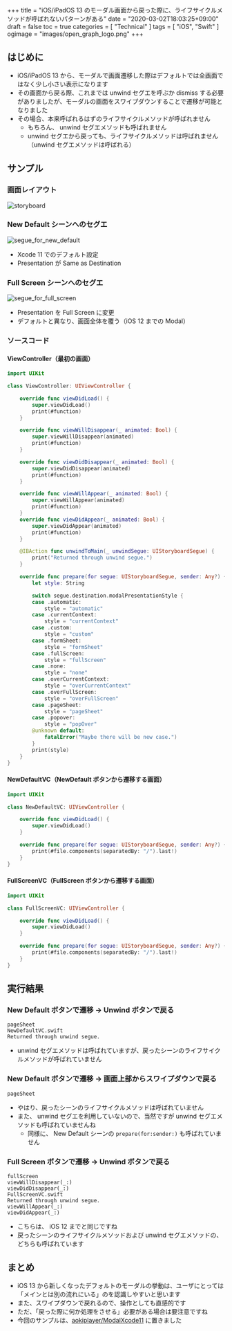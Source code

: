 +++
title = "iOS/iPadOS 13 のモーダル画面から戻った際に、ライフサイクルメソッドが呼ばれないパターンがある"
date = "2020-03-02T18:03:25+09:00"
draft = false
toc = true
categories = [ "Technical" ]
tags = [ "iOS", "Swift" ]
ogimage = "images/open_graph_logo.png"
+++

## はじめに
- iOS/iPadOS 13 から、モーダルで画面遷移した際はデフォルトでは全画面ではなく少し小さい表示になります
- その画面から戻る際、これまでは unwind セグエを呼ぶか dismiss する必要がありましたが、モーダルの画面をスワイプダウンすることで遷移が可能となりました
- その場合、本来呼ばれるはずのライフサイクルメソッドが呼ばれません
    - もちろん、 unwind セグエメソッドも呼ばれません
    - unwind セグエから戻っても、ライフサイクルメソッドは呼ばれません（unwind セグエメソッドは呼ばれる）

## サンプル
### 画面レイアウト
![storyboard](/images/default-modal-segue-xcode11/storyboard.png?width=25pc)

### New Default シーンへのセグエ
![segue_for_new_default](/images/default-modal-segue-xcode11/segue_for_new_default.png?width=25pc)

- Xcode 11 でのデフォルト設定
- Presentation  が Same as Destination

### Full Screen シーンへのセグエ
![segue_for_full_screen](/images/default-modal-segue-xcode11/segue_for_full_screen.png?width=25pc)

- Presentation を Full Screen に変更
- デフォルトと異なり、画面全体を覆う（iOS 12 までの Modal）

### ソースコード
#### ViewController（最初の画面）
```swift
import UIKit

class ViewController: UIViewController {

    override func viewDidLoad() {
        super.viewDidLoad()
        print(#function)
    }

    override func viewWillDisappear(_ animated: Bool) {
        super.viewWillDisappear(animated)
        print(#function)
    }

    override func viewDidDisappear(_ animated: Bool) {
        super.viewDidDisappear(animated)
        print(#function)
    }

    override func viewWillAppear(_ animated: Bool) {
        super.viewWillAppear(animated)
        print(#function)
    }
    override func viewDidAppear(_ animated: Bool) {
        super.viewDidAppear(animated)
        print(#function)
    }

    @IBAction func unwindToMain(_ unwindSegue: UIStoryboardSegue) {
        print("Returned through unwind segue.")
    }

    override func prepare(for segue: UIStoryboardSegue, sender: Any?) {
        let style: String

        switch segue.destination.modalPresentationStyle {
        case .automatic:
            style = "automatic"
        case .currentContext:
            style = "currentContext"
        case .custom:
            style = "custom"
        case .formSheet:
            style = "formSheet"
        case .fullScreen:
            style = "fullScreen"
        case .none:
            style = "none"
        case .overCurrentContext:
            style = "overCurrentContext"
        case .overFullScreen:
            style = "overFullScreen"
        case .pageSheet:
            style = "pageSheet"
        case .popover:
            style = "popOver"
        @unknown default:
            fatalError("Maybe there will be new case.")
        }
        print(style)
    }
}
```

#### NewDefaultVC（NewDefault ボタンから遷移する画面）
```swift
import UIKit

class NewDefaultVC: UIViewController {

    override func viewDidLoad() {
        super.viewDidLoad()
    }

    override func prepare(for segue: UIStoryboardSegue, sender: Any?) {
        print(#file.components(separatedBy: "/").last!)
    }
}
```

#### FullScreenVC（FullScreen ボタンから遷移する画面）
```swift
import UIKit

class FullScreenVC: UIViewController {

    override func viewDidLoad() {
        super.viewDidLoad()
    }

    override func prepare(for segue: UIStoryboardSegue, sender: Any?) {
        print(#file.components(separatedBy: "/").last!)
    }
}
```

## 実行結果
### New Default ボタンで遷移 -> Unwind ボタンで戻る
```
pageSheet
NewDefaultVC.swift
Returned through unwind segue.
```

- unwind セグエメソッドは呼ばれていますが、戻ったシーンのライフサイクルメソッドが呼ばれていません

### New Default ボタンで遷移 -> 画面上部からスワイプダウンで戻る
```
pageSheet
```

- やはり、戻ったシーンのライフサイクルメソッドは呼ばれていません
- また、 unwind セグエを利用していないので、当然ですが unwind セグエメソッドも呼ばれていませんね
    - 同様に、 New Default シーンの `prepare(for:sender:)` も呼ばれていません

### Full Screen ボタンで遷移 -> Unwind ボタンで戻る
```
fullScreen
viewWillDisappear(_:)
viewDidDisappear(_:)
FullScreenVC.swift
Returned through unwind segue.
viewWillAppear(_:)
viewDidAppear(_:)
```

- こちらは、 iOS 12 までと同じですね
- 戻ったシーンのライフサイクルメソッドおよび unwind セグエメソッドの、どちらも呼ばれています

## まとめ
- iOS 13 から新しくなったデフォルトのモーダルの挙動は、ユーザにとっては「メインとは別の流れにいる」のを認識しやすいと思います
- また、スワイプダウンで戻れるので、操作としても直感的です
- ただ、「戻った際に何か処理をさせる」必要がある場合は要注意ですね
- 今回のサンプルは、[aokiplayer/ModalXcode11](https://github.com/aokiplayer/ModalXcode11) に置きました

